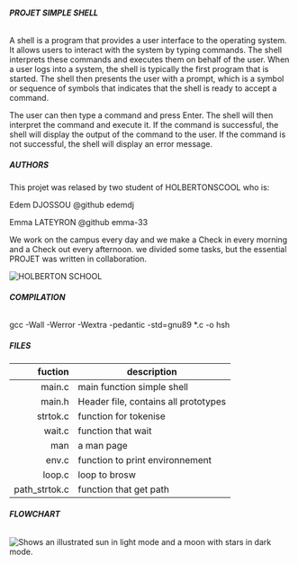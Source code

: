 ###### **PROJET SIMPLE SHELL**

A shell is a program that provides a user interface to the operating system. It allows users to interact with the system by typing commands. The shell interprets these commands and executes them on behalf of the user.
When a user logs into a system, the shell is typically the first program that is started. The shell then presents the user with a prompt, which is a symbol or sequence of symbols that indicates that the shell is ready to accept a command.

The user can then type a command and press Enter. The shell will then interpret the command and execute it. If the command is successful, the shell will display the output of the command to the user. If the command is not successful, the shell will display an error message.



##### **AUTHORS**

This projet was relased by two student of HOLBERTONSCOOL who is:

Edem DJOSSOU @github edemdj

Emma LATEYRON @github emma-33 

We work on the campus every day and we make a Check in every morning and a Check out every afternoon. we divided some tasks, but the essential PROJET was written in collaboration.

               
![HOLBERTON SCHOOL](https://getlogovector.com/wp-content/uploads/2020/11/holberton-school-logo-vector.png)

 
###### **COMPILATION**

gcc -Wall -Werror -Wextra -pedantic -std=gnu89 *.c -o hsh

##### **FILES**


| fuction       |          description                  |
|--------:      |---------------------------------------|
| main.c        | main function simple shell            |
| main.h        | Header file, contains all prototypes  |
|strtok.c       | function for tokenise                 |
| wait.c        | function that wait                    |
| man           | a man page                            |
| env.c         | function to print environnement       |
| loop.c        | loop to brosw                         |
|path_strtok.c  | function that get path                |            





######  **FLOWCHART**


<picture>
  <source media="(prefers-color-scheme: dark)" srcset="https://files.slack.com/files-pri/T0423U1MW21-F06B8TC15J7/flowchart_simple_shell.jpg">
  <source media="(prefers-color-scheme: light)" srcset="https://files.slack.com/files-pri/T0423U1MW21-F06B8TC15J7/flowchart_simple_shell.jpg">
  <img alt="Shows an illustrated sun in light mode and a moon with stars in dark mode." src="https://files.slack.com/files-pri/T0423U1MW21-F06B8TC15J7/flowchart_simple_shell.jpg">
</picture>

